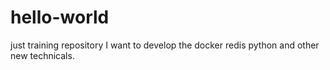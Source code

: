 # hello-world
just  training repository
I want to develop the docker redis python and other new technicals.
